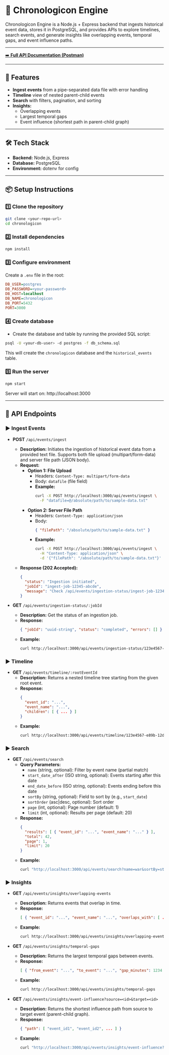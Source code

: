 # 📜 Chronologicon Engine

Chronologicon Engine is a Node.js + Express backend that ingests historical event data, stores it in PostgreSQL, and provides APIs to explore timelines, search events, and generate insights like overlapping events, temporal gaps, and event influence paths.

---

[➡️ **Full API Documentation (Postman)**](https://documenter.getpostman.com/view/22705072/2sB34mhHaR)

---

## 🚀 Features
- **Ingest events** from a pipe-separated data file with error handling
- **Timeline** view of nested parent-child events
- **Search** with filters, pagination, and sorting
- **Insights:**
  - Overlapping events
  - Largest temporal gaps
  - Event influence (shortest path in parent-child graph)

---

## 🛠️ Tech Stack
- **Backend:** Node.js, Express
- **Database:** PostgreSQL
- **Environment:** dotenv for config

---

## 📦 Setup Instructions

### 1️⃣ Clone the repository
```bash
git clone <your-repo-url>
cd chronologicon
```

### 2️⃣ Install dependencies
```bash
npm install
```

### 3️⃣ Configure environment
Create a `.env` file in the root:
```ini
DB_USER=postgres
DB_PASSWORD=<your-password>
DB_HOST=localhost
DB_NAME=chronologicon
DB_PORT=5432
PORT=3000
```

### 4️⃣ Create database
- Create the database and table by running the provided SQL script:
```bash
psql -U <your-db-user> -d postgres -f db_schema.sql
```
This will create the `chronologicon` database and the `historical_events` table.

### 5️⃣ Run the server
```bash
npm start
```
Server will start on: http://localhost:3000

---

## 📌 API Endpoints

### ▶️ Ingest Events
- **POST** `/api/events/ingest`
  - **Description:** Initiates the ingestion of historical event data from a provided text file. Supports both file upload (multipart/form-data) and server file path (JSON body).
  - **Request:**
    - **Option 1: File Upload**
      - Headers: `Content-Type: multipart/form-data`
      - Body: `datafile` (file field)
      - **Example:**
        ```bash
        curl -X POST http://localhost:3000/api/events/ingest \
          -F "datafile=@/absolute/path/to/sample-data.txt"
        ```
    - **Option 2: Server File Path**
      - Headers: `Content-Type: application/json`
      - Body:
        ```json
        { "filePath": "/absolute/path/to/sample-data.txt" }
        ```
      - **Example:**
        ```bash
        curl -X POST http://localhost:3000/api/events/ingest \
          -H "Content-Type: application/json" \
          -d '{"filePath": "/absolute/path/to/sample-data.txt"}'
        ```
  - **Response (202 Accepted):**
    ```json
    {
      "status": "Ingestion initiated",
      "jobId": "ingest-job-12345-abcde",
      "message": "Check /api/events/ingestion-status/ingest-job-12345-abcde for updates."
    }
    ```

- **GET** `/api/events/ingestion-status/:jobId`
  - **Description:** Get the status of an ingestion job.
  - **Response:**
    ```json
    { "jobId": "uuid-string", "status": "completed", "errors": [] }
    ```
  - **Example:**
    ```bash
    curl http://localhost:3000/api/events/ingestion-status/123e4567-e89b-12d3-a456-426614174000
    ```

### ▶️ Timeline
- **GET** `/api/events/timeline/:rootEventId`
  - **Description:** Returns a nested timeline tree starting from the given root event.
  - **Response:**
    ```json
    {
      "event_id": "...",
      "event_name": "...",
      "children": [ { ... } ]
    }
    ```
  - **Example:**
    ```bash
    curl http://localhost:3000/api/events/timeline/123e4567-e89b-12d3-a456-426614174000
    ```

### ▶️ Search
- **GET** `/api/events/search`
  - **Query Parameters:**
    - `name` (string, optional): Filter by event name (partial match)
    - `start_date_after` (ISO string, optional): Events starting after this date
    - `end_date_before` (ISO string, optional): Events ending before this date
    - `sortBy` (string, optional): Field to sort by (e.g., `start_date`)
    - `sortOrder` (asc|desc, optional): Sort order
    - `page` (int, optional): Page number (default: 1)
    - `limit` (int, optional): Results per page (default: 20)
  - **Response:**
    ```json
    {
      "results": [ { "event_id": "...", "event_name": "..." } ],
      "total": 42,
      "page": 1,
      "limit": 20
    }
    ```
  - **Example:**
    ```bash
    curl "http://localhost:3000/api/events/search?name=war&sortBy=start_date&sortOrder=asc&page=1&limit=10"
    ```

### ▶️ Insights
- **GET** `/api/events/insights/overlapping-events`
  - **Description:** Returns events that overlap in time.
  - **Response:**
    ```json
    [ { "event_id": "...", "event_name": "...", "overlaps_with": [ ... ] } ]
    ```
  - **Example:**
    ```bash
    curl http://localhost:3000/api/events/insights/overlapping-events
    ```

- **GET** `/api/events/insights/temporal-gaps`
  - **Description:** Returns the largest temporal gaps between events.
  - **Response:**
    ```json
    [ { "from_event": "...", "to_event": "...", "gap_minutes": 1234 } ]
    ```
  - **Example:**
    ```bash
    curl http://localhost:3000/api/events/insights/temporal-gaps
    ```

- **GET** `/api/events/insights/event-influence?source=<id>&target=<id>`
  - **Description:** Returns the shortest influence path from source to target event (parent-child graph).
  - **Response:**
    ```json
    { "path": [ "event_id1", "event_id2", ... ] }
    ```
  - **Example:**
    ```bash
    curl "http://localhost:3000/api/events/insights/event-influence?source=123e4567-e89b-12d3-a456-426614174000&target=789e4567-e89b-12d3-a456-426614174999"
    ```